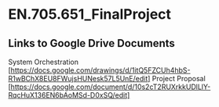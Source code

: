 # EN.705.651_FinalProject


## Links to Google Drive Documents

System Orchestration [https://docs.google.com/drawings/d/1itQ5FZCUh4hbS-R1wBChX8EU8FWujsHUNesk57L5UnE/edit]
Project Proposal [https://docs.google.com/document/d/10s2cT2RUXrkkUDlLlY-RqcHuX136EN6bAoMSd-D0xSQ/edit]

